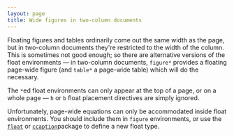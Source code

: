 ```yaml
---
layout: page
title: Wide figures in two-column documents
---
```


Floating figures and tables ordinarily come out the same width as the
page, but in two-column documents they're restricted to the width of
the column.  This is sometimes not good enough; so there are alternative
versions of the float environments&nbsp;&mdash; in two-column documents,
`figure*` provides a floating page-wide figure (and `table*` a
page-wide table) which will do the necessary.

The `*`ed float environments can only appear at the top of a page,
or on a whole page&nbsp;&mdash; `h` or `b` float placement directives are
simply ignored.

Unfortunately, page-wide equations can only be accommodated inside
float environments.  You should include them in `figure` environments,
or use the [`float`](http://ctan.org/pkg/float) or [`ccaption`](http://ctan.org/pkg/ccaption)package to define a
new float type. 

